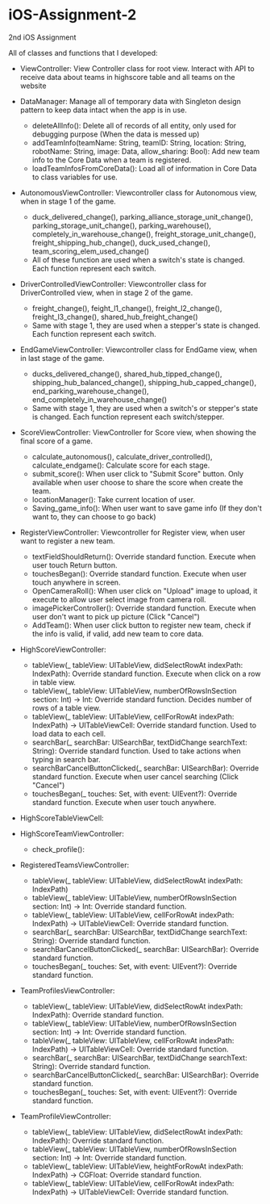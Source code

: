 # iOS-Assignment-2
2nd iOS Assignment

All of classes and functions that I developed:
- ViewController: View Controller class for root view. Interact with API to receive data about teams in highscore table and all teams on the website

- DataManager: Manage all of temporary data with Singleton design pattern to keep data intact when the app is in use.
  + deleteAllInfo(): Delete all of records of all entity, only used for debugging purpose (When the data is messed up)
  + addTeamInfo(teamName: String, teamID: String, location: String, robotName: String, image: Data, allow_sharing: Bool): Add new team info to the Core Data when a team is registered.
  + loadTeamInfosFromCoreData(): Load all of information in Core Data to class variables for use.
  
- AutonomousViewController: Viewcontroller class for Autonomous view, when in stage 1 of the game.
  + duck_delivered_change(), parking_alliance_storage_unit_change(), parking_storage_unit_change(), parking_warehouse(), completely_in_warehouse_change(), freight_storage_unit_change(), freight_shipping_hub_change(), duck_used_change(), team_scoring_elem_used_change() 
  + All of these function are used when a switch's state is changed. Each function represent each switch.

- DriverControlledViewController: Viewcontroller class for DriverControlled view, when in stage 2 of the game.
  + freight_change(), feight_l1_change(), freight_l2_change(), freight_l3_change(), shared_hub_freight_change()
  + Same with stage 1, they are used when a stepper's state is changed. Each function represent each switch.
  
- EndGameViewController: Viewcontroller class for EndGame view, when in last stage of the game.
  + ducks_delivered_change(), shared_hub_tipped_change(), shipping_hub_balanced_change(), shipping_hub_capped_change(), end_parking_warehouse_change(), end_completely_in_warehouse_change()
  + Same with stage 1, they are used when a switch's or stepper's state is changed. Each function represent each switch/stepper.

- ScoreViewController: ViewController for Score view, when showing the final score of a game.
  + calculate_autonomous(), calculate_driver_controlled(), calculate_endgame(): Calculate score for each stage.
  + submit_score(): When user click to "Submit Score" button. Only available when user choose to share the score when create the team.
  + locationManager(): Take current location of user.
  + Saving_game_info(): When user want to save game info (If they don't want to, they can choose to go back)

- RegisterViewController: Viewcontroller for Register view, when user want to register a new team.
  + textFieldShouldReturn(): Override standard function. Execute when user touch Return button.
  + touchesBegan(): Override standard function. Execute when user touch anywhere in screen.
  + OpenCameraRoll(): When user click on "Upload" image to upload, it execute to allow user select image from camera roll.
  + imagePickerController(): Override standard function. Execute when user don't want to pick up picture (Click "Cancel")
  + AddTeam(): When user click button to register new team, check if the info is valid, if valid, add new team to core data. 

- HighScoreViewController: 
  + tableView(_ tableView: UITableView, didSelectRowAt indexPath: IndexPath): Override standard function. Execute when click on a row in table view.
  + tableView(_ tableView: UITableView, numberOfRowsInSection section: Int) -> Int: Override standard function. Decides number of rows of a table view.
  + tableView(_ tableView: UITableView, cellForRowAt indexPath: IndexPath) -> UITableViewCell: Override standard function. Used to load data to each cell.
  + searchBar(_ searchBar: UISearchBar, textDidChange searchText: String): Override standard function. Used to take actions when typing in search bar.
  + searchBarCancelButtonClicked(_ searchBar: UISearchBar): Override standard function. Execute when user cancel searching (Click "Cancel")
  + touchesBegan(_ touches: Set<UITouch>, with event: UIEvent?): Override standard function. Execute when user touch anywhere.

- HighScoreTableViewCell:
  
- HighScoreTeamViewController:
  + check_profile(): 
  
- RegisteredTeamsViewController:
  + tableView(_ tableView: UITableView, didSelectRowAt indexPath: IndexPath)
  + tableView(_ tableView: UITableView, numberOfRowsInSection section: Int) -> Int: Override standard function.
  + tableView(_ tableView: UITableView, cellForRowAt indexPath: IndexPath) -> UITableViewCell: Override standard function.
  + searchBar(_ searchBar: UISearchBar, textDidChange searchText: String): Override standard function.
  + searchBarCancelButtonClicked(_ searchBar: UISearchBar): Override standard function.
  + touchesBegan(_ touches: Set<UITouch>, with event: UIEvent?): Override standard function.
  
- TeamProfilesViewController:
  + tableView(_ tableView: UITableView, didSelectRowAt indexPath: IndexPath): Override standard function.
  + tableView(_ tableView: UITableView, numberOfRowsInSection section: Int) -> Int: Override standard function.
  + tableView(_ tableView: UITableView, cellForRowAt indexPath: IndexPath) -> UITableViewCell: Override standard function.
  + searchBar(_ searchBar: UISearchBar, textDidChange searchText: String): Override standard function.
  + searchBarCancelButtonClicked(_ searchBar: UISearchBar): Override standard function.
  + touchesBegan(_ touches: Set<UITouch>, with event: UIEvent?): Override standard function.
  
- TeamProfileViewController:
  + tableView(_ tableView: UITableView, didSelectRowAt indexPath: IndexPath): Override standard function.
  + tableView(_ tableView: UITableView, numberOfRowsInSection section: Int) -> Int: Override standard function.
  + tableView(_ tableView: UITableView, heightForRowAt indexPath: IndexPath) -> CGFloat: Override standard function.
  + tableView(_ tableView: UITableView, cellForRowAt indexPath: IndexPath) -> UITableViewCell: Override standard function.
